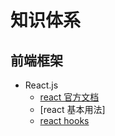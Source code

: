 # 知识体系
## 前端框架
 - React.js
    - [react 官方文档](https://zh-hans.reactjs.org/docs/getting-started.html)
    - [react 基本用法]
    - [react hooks](https://github.com/laohuihui2012/cbokSystem/tree/master/raect)
    
